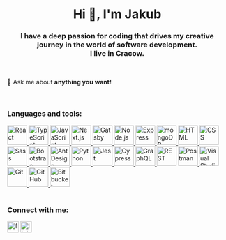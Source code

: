 <h1 align="center">Hi 👋, I'm Jakub</h1>
<h3 align="center">
  I have a deep passion for coding that drives my creative journey in the world of software development. <br/> I live in Cracow.
</h3>

<br/> 

💬 Ask me about **anything you want!** 

<br/> 

<h3 align="left">Languages and tools:</h3>

<div>
  <a href="https://react.dev/">
    <img
      width="45"
      src="https://user-images.githubusercontent.com/25181517/183897015-94a058a6-b86e-4e42-a37f-bf92061753e5.png"
      alt="React"
      title="React"
    />
  </a>
  <a href="https://www.typescriptlang.org/">
    <img
      width="45"
      src="https://user-images.githubusercontent.com/25181517/183890598-19a0ac2d-e88a-4005-a8df-1ee36782fde1.png"
      alt="TypeScript"
      title="TypeScript"
    />
  </a>
  <a href="https://developer.mozilla.org/en-US/docs/Web/JavaScript">
    <img
      width="45"
      src="https://user-images.githubusercontent.com/25181517/117447155-6a868a00-af3d-11eb-9cfe-245df15c9f3f.png"
      alt="JavaScript"
      title="JavaScript"
    />
  </a>
  <a href="https://nextjs.org/">
    <img
      width="45"
      src="https://github-production-user-asset-6210df.s3.amazonaws.com/136815194/254798345-5f8c622c-c217-4649-b0a9-7e0ee24bd704.png"
      alt="Next.js"
      title="Next.js"
    />
  </a>
  <a href="https://www.gatsbyjs.com/">
    <img
      width="45"
      src="https://github-production-user-asset-6210df.s3.amazonaws.com/136815194/254480276-2bd495ca-29d8-4415-8e8c-a1979721816a.png"
      alt="Gatsby"
      title="Gatsby"
    />
  </a>
  <a href="https://nodejs.org/en">
    <img
      width="45"
      src="https://user-images.githubusercontent.com/25181517/183568594-85e280a7-0d7e-4d1a-9028-c8c2209e073c.png"
      alt="Node.js"
      title="Node.js"
    />
  </a>
  <a href="https://expressjs.com/">
    <img
      width="45"
      src="https://user-images.githubusercontent.com/25181517/183859966-a3462d8d-1bc7-4880-b353-e2cbed900ed6.png"
      alt="Express"
      title="Express"
    />
  </a>
  <a href="https://www.mongodb.com/">
    <img
      width="45"
      src="https://user-images.githubusercontent.com/25181517/182884177-d48a8579-2cd0-447a-b9a6-ffc7cb02560e.png"
      alt="mongoDB"
      title="mongoDB"
    />
  </a>
  <a href="https://html.spec.whatwg.org/multipage/">
    <img
      width="45"
      src="https://user-images.githubusercontent.com/25181517/192158954-f88b5814-d510-4564-b285-dff7d6400dad.png"
      alt="HTML"
      title="HTML"
    />
  </a>
  <a href="https://www.w3schools.com/css/">
    <img
      width="45"
      src="https://user-images.githubusercontent.com/25181517/183898674-75a4a1b1-f960-4ea9-abcb-637170a00a75.png"
      alt="CSS"
      title="CSS"
    />
  </a>
  <a href="https://sass-lang.com/">
    <img
      width="45"
      src="https://user-images.githubusercontent.com/25181517/192158956-48192682-23d5-4bfc-9dfb-6511ade346bc.png"
      alt="Sass"
      title="Sass"
    />
  </a>
  <a href="https://getbootstrap.com/">
    <img
      width="45"
      src="https://user-images.githubusercontent.com/25181517/183898054-b3d693d4-dafb-4808-a509-bab54cf5de34.png"
      alt="Bootstrap"
      title="Bootstrap"
    />
  </a>
  <a href="https://ant.design/">
    <img
      width="45"
      src="https://user-images.githubusercontent.com/25181517/190887795-99cb0921-e57f-430b-a111-e165deedaa36.png"
      alt="Ant Design"
      title="Ant Design"
    />
  </a>
  <a href="https://www.python.org/">
    <img
      width="45"
      src="https://user-images.githubusercontent.com/25181517/183423507-c056a6f9-1ba8-4312-a350-19bcbc5a8697.png"
      alt="Python"
      title="Python"
    />
  </a>
  <a href="https://jestjs.io/">
    <img
      width="45"
      src="https://user-images.githubusercontent.com/25181517/187955005-f4ca6f1a-e727-497b-b81b-93fb9726268e.png"
      alt="Jest"
      title="Jest"
    />
  </a>
  <a href="https://www.cypress.io/">
    <img
      width="45"
      src="https://user-images.githubusercontent.com/68279555/200387386-276c709f-380b-46cc-81fd-f292985927a8.png"
      alt="Cypress"
      title="Cypress"
    />
  </a>
  <a href="https://graphql.org/">
    <img
      width="45"
      src="https://user-images.githubusercontent.com/25181517/192107856-aa92c8b1-b615-47c3-9141-ed0d29a90239.png"
      alt="GraphQL"
      title="GraphQL"
    />
  </a>
  <img
    width="45"
    src="https://user-images.githubusercontent.com/25181517/192107858-fe19f043-c502-4009-8c47-476fc89718ad.png"
    alt="REST"
    title="REST"
  />
  <a href="https://www.postman.com/">
    <img
      width="45"
      src="https://user-images.githubusercontent.com/25181517/192109061-e138ca71-337c-4019-8d42-4792fdaa7128.png"
      alt="Postman"
      title="Postman"
    />
  </a>
  <a href="https://code.visualstudio.com/">
    <img
      width="45"
      src="https://user-images.githubusercontent.com/25181517/192108891-d86b6220-e232-423a-bf5f-90903e6887c3.png"
      alt="Visual Studio Code"
      title="Visual Studio Code"
    />
  </a>
  <a href="https://git-scm.com/">
    <img
      width="45"
      src="https://user-images.githubusercontent.com/25181517/192108372-f71d70ac-7ae6-4c0d-8395-51d8870c2ef0.png"
      alt="Git"
      title="Git"
    />
  </a>
  <a href="https://github.com/">
    <img
      width="45"
      src="https://user-images.githubusercontent.com/25181517/192108374-8da61ba1-99ec-41d7-80b8-fb2f7c0a4948.png"
      alt="GitHub"
      title="GitHub"
    />
  </a>
  <a href="https://bitbucket.org/">
    <img
      width="45"
      src="https://user-images.githubusercontent.com/25181517/192108375-268c35e6-ab26-44b2-88bf-e3121a4e5083.png"
      alt="Bitbucket"
      title="Bitbucket"
    />
  </a>
</div>


<br/> 
<h3 align="left">Connect with me:</h3>
<p align="left">
<a href="https://www.facebook.com/jakub.radawiec/" target="_blank" without rel="noreferrer"><img src="https://camo.githubusercontent.com/68395a7b109c74c379a2e19b46e78a7df724c05e8a35df5b2d4a85d3b6cb5369/68747470733a2f2f63646e2e6a7364656c6976722e6e65742f6e706d2f73696d706c652d69636f6e7340332e302e312f69636f6e732f66616365626f6f6b2e737667" alt="facebook" height="26" data-canonical-src="https://cdn.jsdelivr.net/npm/simple-icons@3.0.1/icons/facebook.svg" style="max-width: 100%;"></a>
  <a href="https://pl.linkedin.com/in/jakub-radawiec-506161226" target="_blank" without rel="noreferrer"><img src="https://camo.githubusercontent.com/28bbd2596707954793abeff9eb24d343c1c78b7bf184b90294b4b190c6097a65/68747470733a2f2f63646e2e6a7364656c6976722e6e65742f6e706d2f73696d706c652d69636f6e7340332e302e312f69636f6e732f6c696e6b6564696e2e737667" alt="linkedin" height="26" data-canonical-src="https://cdn.jsdelivr.net/npm/simple-icons@3.0.1/icons/linkedin.svg" style="max-width: 100%;"></a>
</p>
